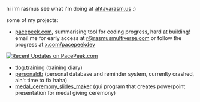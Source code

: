 hi i'm rasmus see what i'm doing at [ahtavarasm.us](https://ahtavarasm.us) :)

some of my projects:
- [pacepeek.com](https://pacepeek.com), summarising tool for coding progress, hard at building!
email me for early access at [r@rasmusmultiverse.com](mailto:r@rasmusmultiverse.com)
or follow the progress at [x.com/pacepeekdev](https://x.com/pacepeekdev) 


[![Recent Updates on PacePeek.com](https://pacepeek.com/widget_svg_org/149307331/648903558/3?fill_color=0fbce9&stroke_color=0fbce9&text_color=0d1117)](https://pacepeek.com/pacepeek)


- [tlog.training](https://github.com/ahtavarasmus/tlog) (training diary)
- [personaldb](https://github.com/ahtavarasmus/personaldb) (personal database and reminder system, currenlty crashed, ain't time to fix haha)
- [medal_ceremony_slides_maker](https://github.com/ahtavarasmus/medal_cerenomy_slides_maker) (gui program that creates powerpoint presentation for medal giving ceremony)

